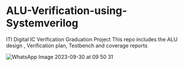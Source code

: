 # ALU-Verification-using-Systemverilog
ITI Digital IC Verification Graduation Project
This repo includes the ALU design , Verification plan, Testbench and coverage reports

![WhatsApp Image 2023-09-30 at 09 50 31](https://github.com/michealsafwat/ALU-Verification-using-Systemverilog/assets/51376282/d734502a-7d08-4f1c-bdfd-9209d9f07dc8)
